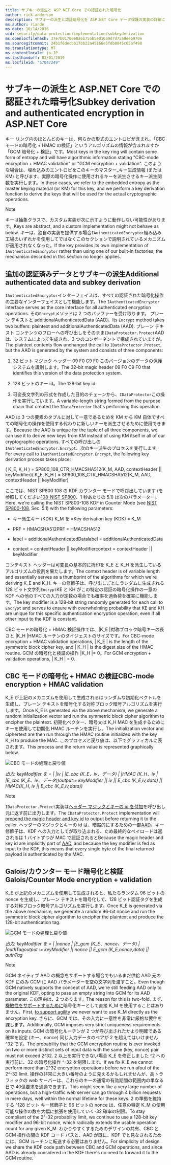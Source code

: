 ```yaml
---
title: サブキーの派生と ASP.NET Core での認証された暗号化
author: rick-anderson
description: サブキーの派生と認証暗号化を ASP.NET Core データ保護の実装の詳細について説明します。
ms.author: riande
ms.date: 10/14/2016
uid: security/data-protection/implementation/subkeyderivation
ms.openlocfilehash: 37e7b01700e8a6b755b5ed16a9d7d75a9eeb970e
ms.sourcegitcommit: 24b1f6decbb17bb22a45166e5fdb0845c65af498
ms.translationtype: MT
ms.contentlocale: ja-JP
ms.lasthandoff: 03/01/2019
ms.locfileid: "57047249"
---
```

# <a name="subkey-derivation-and-authenticated-encryption-in-aspnet-core"></a><span data-ttu-id="9fbc9-103">サブキーの派生と ASP.NET Core での認証された暗号化</span><span class="sxs-lookup"><span data-stu-id="9fbc9-103">Subkey derivation and authenticated encryption in ASP.NET Core</span></span>

<a name="data-protection-implementation-subkey-derivation"></a>

<span data-ttu-id="9fbc9-104">キー リング内のほとんどのキーは、何らかの形式のエントロピが含まれ、「CBC モードの暗号化 + HMAC の検証」というアルゴリズムの情報が含まれますか「GCM 暗号化 + 検証」です。</span><span class="sxs-lookup"><span data-stu-id="9fbc9-104">Most keys in the key ring will contain some form of entropy and will have algorithmic information stating "CBC-mode encryption + HMAC validation" or "GCM encryption + validation".</span></span> <span data-ttu-id="9fbc9-105">このような場合は、埋め込みのエントロピをこのキーのマスター_キー生成情報 (または KM) と呼びます、実際の暗号化操作に使用されるキーを派生させるキー派生関数を実行します。</span><span class="sxs-lookup"><span data-stu-id="9fbc9-105">In these cases, we refer to the embedded entropy as the master keying material (or KM) for this key, and we perform a key derivation function to derive the keys that will be used for the actual cryptographic operations.</span></span>

> [!NOTE]
> <span data-ttu-id="9fbc9-106">キーは抽象クラスで、カスタム実装が次に示すように動作しない可能性があります。</span><span class="sxs-lookup"><span data-stu-id="9fbc9-106">Keys are abstract, and a custom implementation might not behave as below.</span></span> <span data-ttu-id="9fbc9-107">キーは、独自の実装を提供する場合`IAuthenticatedEncryptor`組み込み工場のいずれかを使用してではなくこのセクションで説明されているメカニズムが適用されなくなった。</span><span class="sxs-lookup"><span data-stu-id="9fbc9-107">If the key provides its own implementation of `IAuthenticatedEncryptor` rather than using one of our built-in factories, the mechanism described in this section no longer applies.</span></span>

<a name="data-protection-implementation-subkey-derivation-aad"></a>

## <a name="additional-authenticated-data-and-subkey-derivation"></a><span data-ttu-id="9fbc9-108">追加の認証済みデータとサブキーの派生</span><span class="sxs-lookup"><span data-stu-id="9fbc9-108">Additional authenticated data and subkey derivation</span></span>

<span data-ttu-id="9fbc9-109">`IAuthenticatedEncryptor`インターフェイスは、すべての認証された暗号化操作の主要なインターフェイスとして機能します。</span><span class="sxs-lookup"><span data-stu-id="9fbc9-109">The `IAuthenticatedEncryptor` interface serves as the core interface for all authenticated encryption operations.</span></span> <span data-ttu-id="9fbc9-110">その`Encrypt`メソッドは 2 つのバッファーを受け取ります。 プレーン テキストと additionalAuthenticatedData (AAD)。</span><span class="sxs-lookup"><span data-stu-id="9fbc9-110">Its `Encrypt` method takes two buffers: plaintext and additionalAuthenticatedData (AAD).</span></span> <span data-ttu-id="9fbc9-111">プレーン テキスト コンテンツのフローへの呼び出しをそのまま`IDataProtector.Protect`AAD は、システムによって生成され、3 つのコンポーネントで構成されていますが。</span><span class="sxs-lookup"><span data-stu-id="9fbc9-111">The plaintext contents flow unchanged the call to `IDataProtector.Protect`, but the AAD is generated by the system and consists of three components:</span></span>

1. <span data-ttu-id="9fbc9-112">32 ビット マジック ヘッダー 09 F0 C9 F0 このバージョンのデータの保護システムを識別します。</span><span class="sxs-lookup"><span data-stu-id="9fbc9-112">The 32-bit magic header 09 F0 C9 F0 that identifies this version of the data protection system.</span></span>

2. <span data-ttu-id="9fbc9-113">128 ビットのキー id。</span><span class="sxs-lookup"><span data-stu-id="9fbc9-113">The 128-bit key id.</span></span>

3. <span data-ttu-id="9fbc9-114">可変長文字列の形式を作成した目的のチェーンから、`IDataProtector`この操作を実行しています。</span><span class="sxs-lookup"><span data-stu-id="9fbc9-114">A variable-length string formed from the purpose chain that created the `IDataProtector` that's performing this operation.</span></span>

<span data-ttu-id="9fbc9-115">AAD は 3 つの要素のタプルに対して一意であるためを KM から KM 自体ですべての暗号化の操作を使用する代わりに新しいキーを派生させるために使用できます。</span><span class="sxs-lookup"><span data-stu-id="9fbc9-115">Because the AAD is unique for the tuple of all three components, we can use it to derive new keys from KM instead of using KM itself in all of our cryptographic operations.</span></span> <span data-ttu-id="9fbc9-116">すべての呼び出しの`IAuthenticatedEncryptor.Encrypt`、次のキー派生のプロセスを実行します。</span><span class="sxs-lookup"><span data-stu-id="9fbc9-116">For every call to `IAuthenticatedEncryptor.Encrypt`, the following key derivation process takes place:</span></span>

<span data-ttu-id="9fbc9-117">( K_E, K_H ) = SP800_108_CTR_HMACSHA512(K_M, AAD, contextHeader || keyModifier)</span><span class="sxs-lookup"><span data-stu-id="9fbc9-117">( K_E, K_H ) = SP800_108_CTR_HMACSHA512(K_M, AAD, contextHeader || keyModifier)</span></span>

<span data-ttu-id="9fbc9-118">ここでは、NIST SP800 108 の KDF カウンター モードで呼び出しています (を参照してください[108-NIST SP800](http://nvlpubs.nist.gov/nistpubs/Legacy/SP/nistspecialpublication800-108.pdf)、1 秒あたりの 5.1) は次のパラメーター。</span><span class="sxs-lookup"><span data-stu-id="9fbc9-118">Here, we're calling the NIST SP800-108 KDF in Counter Mode (see [NIST SP800-108](http://nvlpubs.nist.gov/nistpubs/Legacy/SP/nistspecialpublication800-108.pdf), Sec. 5.1) with the following parameters:</span></span>

* <span data-ttu-id="9fbc9-119">キー派生キー (KDK) K_M を =</span><span class="sxs-lookup"><span data-stu-id="9fbc9-119">Key derivation key (KDK) = K_M</span></span>

* <span data-ttu-id="9fbc9-120">PRF = HMACSHA512</span><span class="sxs-lookup"><span data-stu-id="9fbc9-120">PRF = HMACSHA512</span></span>

* <span data-ttu-id="9fbc9-121">label = additionalAuthenticatedData</span><span class="sxs-lookup"><span data-stu-id="9fbc9-121">label = additionalAuthenticatedData</span></span>

* <span data-ttu-id="9fbc9-122">context = contextHeader || keyModifier</span><span class="sxs-lookup"><span data-stu-id="9fbc9-122">context = contextHeader || keyModifier</span></span>

<span data-ttu-id="9fbc9-123">コンテキスト ヘッダーは可変長の基本的に拇印を K_E と K_H を派生しているアルゴリズムの役割を果たします。</span><span class="sxs-lookup"><span data-stu-id="9fbc9-123">The context header is of variable length and essentially serves as a thumbprint of the algorithms for which we're deriving K_E and K_H.</span></span> <span data-ttu-id="9fbc9-124">キーの修飾子は、呼び出しごとにランダムに生成される 128 ビット文字列`Encrypt`KE と KH がこの特定の認証の暗号化操作の一意の KDF への他のすべての入力が定数の場合でも確率を過負荷を確実に機能します。</span><span class="sxs-lookup"><span data-stu-id="9fbc9-124">The key modifier is a 128-bit string randomly generated for each call to `Encrypt` and serves to ensure with overwhelming probability that KE and KH are unique for this specific authentication encryption operation, even if all other input to the KDF is constant.</span></span>

<span data-ttu-id="9fbc9-125">CBC モードの暗号化 + HMAC 検証操作では、|K_E |対称ブロック暗号キーの長さと |K_H |HMAC ルーチンのダイジェストのサイズです。</span><span class="sxs-lookup"><span data-stu-id="9fbc9-125">For CBC-mode encryption + HMAC validation operations, | K_E | is the length of the symmetric block cipher key, and | K_H | is the digest size of the HMAC routine.</span></span> <span data-ttu-id="9fbc9-126">GCM の暗号化と検証の操作 |K_H |= 0。</span><span class="sxs-lookup"><span data-stu-id="9fbc9-126">For GCM encryption + validation operations, | K_H | = 0.</span></span>

## <a name="cbc-mode-encryption--hmac-validation"></a><span data-ttu-id="9fbc9-127">CBC モードの暗号化 + HMAC の検証</span><span class="sxs-lookup"><span data-stu-id="9fbc9-127">CBC-mode encryption + HMAC validation</span></span>

<span data-ttu-id="9fbc9-128">K_E が上記のメカニズムを使用して生成されるはランダムな初期化ベクトルを生成し、プレーン テキストを暗号化する対称ブロック暗号アルゴリズムを実行します。</span><span class="sxs-lookup"><span data-stu-id="9fbc9-128">Once K_E is generated via the above mechanism, we generate a random initialization vector and run the symmetric block cipher algorithm to encipher the plaintext.</span></span> <span data-ttu-id="9fbc9-129">初期化ベクター、暗号文は K_H MAC を生成するためにキーを使用して初期化 HMAC ルーチンを実行し、</span><span class="sxs-lookup"><span data-stu-id="9fbc9-129">The initialization vector and ciphertext are then run through the HMAC routine initialized with the key K_H to produce the MAC.</span></span> <span data-ttu-id="9fbc9-130">このプロセスと戻り値は、以下でグラフィカルに表されます。</span><span class="sxs-lookup"><span data-stu-id="9fbc9-130">This process and the return value is represented graphically below.</span></span>

![CBC モードの処理と戻り値](subkeyderivation/_static/cbcprocess.png)

<span data-ttu-id="9fbc9-132">*出力: keyModifier を = | |iv | |E_cbc (K_E、iv、データ) | |HMAC (K_H、iv | |E_cbc (K_E、iv、データ))*</span><span class="sxs-lookup"><span data-stu-id="9fbc9-132">*output:= keyModifier || iv || E_cbc (K_E,iv,data) || HMAC(K_H, iv || E_cbc (K_E,iv,data))*</span></span>

> [!NOTE]
> <span data-ttu-id="9fbc9-133">`IDataProtector.Protect`実装は[ヘッダー マジックとキーの id を付加](xref:security/data-protection/implementation/authenticated-encryption-details)を呼び出し元に返す前に出力します。</span><span class="sxs-lookup"><span data-stu-id="9fbc9-133">The `IDataProtector.Protect` implementation will [prepend the magic header and key id](xref:security/data-protection/implementation/authenticated-encryption-details) to output before returning it to the caller.</span></span> <span data-ttu-id="9fbc9-134">ヘッダーのマジックとキーの id は、暗黙的にするための一部[AAD](xref:security/data-protection/implementation/subkeyderivation#data-protection-implementation-subkey-derivation-aad)、キー修飾子は、KDF への入力としてが取り込まれる、ため最終的なペイロードは返されるは 1 バイトずつが MAC で認証されると</span><span class="sxs-lookup"><span data-stu-id="9fbc9-134">Because the magic header and key id are implicitly part of [AAD](xref:security/data-protection/implementation/subkeyderivation#data-protection-implementation-subkey-derivation-aad), and because the key modifier is fed as input to the KDF, this means that every single byte of the final returned payload is authenticated by the MAC.</span></span>

## <a name="galoiscounter-mode-encryption--validation"></a><span data-ttu-id="9fbc9-135">Galois/カウンター モード暗号化と検証</span><span class="sxs-lookup"><span data-stu-id="9fbc9-135">Galois/Counter Mode encryption + validation</span></span>

<span data-ttu-id="9fbc9-136">K_E が上記のメカニズムを使用して生成されると、私たちランダム 96 ビットの nonce を生成し、プレーン テキストを暗号化して、128 ビット認証タグを生成する対称ブロック暗号アルゴリズムを実行します。</span><span class="sxs-lookup"><span data-stu-id="9fbc9-136">Once K_E is generated via the above mechanism, we generate a random 96-bit nonce and run the symmetric block cipher algorithm to encipher the plaintext and produce the 128-bit authentication tag.</span></span>

![GCM モードの処理と戻り値](subkeyderivation/_static/galoisprocess.png)

<span data-ttu-id="9fbc9-138">*出力: keyModifier を = | |nonce | |E_gcm (K_E、nonce、データ) | |authTag*</span><span class="sxs-lookup"><span data-stu-id="9fbc9-138">*output := keyModifier || nonce || E_gcm (K_E,nonce,data) || authTag*</span></span>

> [!NOTE]
> <span data-ttu-id="9fbc9-139">GCM ネイティブ AAD の概念をサポートする場合でもいるまだ供給 AAD 元の KDF にのみ GCM に AAD パラメーターを空の文字列を渡すこと。</span><span class="sxs-lookup"><span data-stu-id="9fbc9-139">Even though GCM natively supports the concept of AAD, we're still feeding AAD only to the original KDF, opting to pass an empty string into GCM for its AAD parameter.</span></span> <span data-ttu-id="9fbc9-140">この理由は、2 つあります。</span><span class="sxs-lookup"><span data-stu-id="9fbc9-140">The reason for this is two-fold.</span></span> <span data-ttu-id="9fbc9-141">まず、[機敏性をサポートするために](xref:security/data-protection/implementation/context-headers#data-protection-implementation-context-headers)暗号化キーとして直接 K_M を使用することはありません。</span><span class="sxs-lookup"><span data-stu-id="9fbc9-141">First, [to support agility](xref:security/data-protection/implementation/context-headers#data-protection-implementation-context-headers) we never want to use K_M directly as the encryption key.</span></span> <span data-ttu-id="9fbc9-142">さらに、GCM では、その入力に一意性を非常に厳格な要件を課します。</span><span class="sxs-lookup"><span data-stu-id="9fbc9-142">Additionally, GCM imposes very strict uniqueness requirements on its inputs.</span></span> <span data-ttu-id="9fbc9-143">GCM の暗号化ルーチンが 2 つが呼び出されたかより明確である確率を設定 (キー、nonce) 同じ入力データのペアが 2 を超えてはいけません ^32 です。</span><span class="sxs-lookup"><span data-stu-id="9fbc9-143">The probability that the GCM encryption routine is ever invoked on two or more distinct sets of input data with the same (key, nonce) pair must not exceed 2^32.</span></span> <span data-ttu-id="9fbc9-144">2 以上を実行できない場合 K_E を修正しました ^2 への実行前に、32 の暗号化操作 ^-32 を制限します。</span><span class="sxs-lookup"><span data-stu-id="9fbc9-144">If we fix K_E we cannot perform more than 2^32 encryption operations before we run afoul of the 2^-32 limit.</span></span> <span data-ttu-id="9fbc9-145">操作の非常に大きい番号のように見えるかもしれませんが、高トラフィックの web サーバーは、これらのキーの通常の有効期間の範囲内の単なる日で 40億要求を通過できます。</span><span class="sxs-lookup"><span data-stu-id="9fbc9-145">This might seem like a very large number of operations, but a high-traffic web server can go through 4 billion requests in mere days, well within the normal lifetime for these keys.</span></span> <span data-ttu-id="9fbc9-146">2 の準拠を維持する ^128 ビット キー修飾子と 96 ビットの nonce は、任意の特定 K_M の使用可能な操作の数を大幅に拡張を使用していく-32 確率の制限。</span><span class="sxs-lookup"><span data-stu-id="9fbc9-146">To stay compliant of the 2^-32 probability limit, we continue to use a 128-bit key modifier and 96-bit nonce, which radically extends the usable operation count for any given K_M.</span></span> <span data-ttu-id="9fbc9-147">わかりやすくするためのデザインの共有、CBC と GCM 操作の間の KDF コード パスと、AAD が既に、KDF でと見なされるためには、GCM ルーチンに転送する必要はありません。</span><span class="sxs-lookup"><span data-stu-id="9fbc9-147">For simplicity of design we share the KDF code path between CBC and GCM operations, and since AAD is already considered in the KDF there's no need to forward it to the GCM routine.</span></span>
